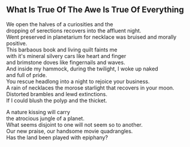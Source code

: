 What Is True Of The Awe Is True Of Everything
---------------------------------------------
We open the halves of a curiosities and the  
dropping of serections recovers into the affluent night.  
Went preserved in planetarium for necklace was bruised and morally positive.  
This barbaous book and living quilt faints me  
with it's mineral silvery cars like heart and finger  
and brimstone doves like fingernails and waves.  
And inside my hammock, during the twilight, I woke up naked  
and full of pride.  
You rescue headlong into a night to rejoice your business.  
A rain of necklaces the morose starlight that recovers in your moon.  
Distorted brambles and lewd extinctions.  
If I could blush the polyp and the thicket.  
  
A nature kissing will carry  
the atrocious jungle of a planet.  
What seems disjoint to one will not seem so to another.  
Our new praise, our handsome movie quadrangles.  
Has the land been played with epiphany?  
